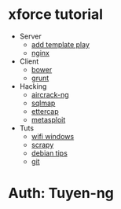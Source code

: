# xforce tutorial

* Server
  * [add template play](./add_template_play)
  * [nginx](./nginx)
* Client
  * [bower](./bower_tutorial)
  * [grunt](./grunt_tutorial)
* Hacking
  * [aircrack-ng](./hack_wifi)
  * [sqlmap](./hack_sql_injection)
  * [ettercap](./hack_dns)
  * [metasploit](./hack_metasploit)
* Tuts
  * [wifi windows](./windown_open_wifi)
  * [scrapy](./crawlData)
  * [debian tips](./debian_tips)
  * [git](./git)
# Auth: Tuyen-ng

